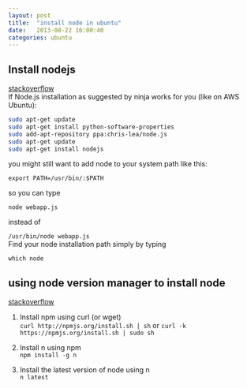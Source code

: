 ```yaml
---
layout: post
title:  "install node in ubuntu"
date:   2013-08-22 16:00:40
categories: ubuntu
---
```


## Install nodejs
[stackoverflow](http://stackoverflow.com/questions/2424346/getting-error-while-running-simple-javascript-using-node-framework)  
If Node.js installation as suggested by ninja works for you (like on AWS Ubuntu):

```bash
sudo apt-get update  
sudo apt-get install python-software-properties    
sudo add-apt-repository ppa:chris-lea/node.js    
sudo apt-get update  
sudo apt-get install nodejs
``` 

you might still want to add node to your system path like this:

`export PATH=/usr/bin/:$PATH`  

so you can type

`node webapp.js`  

instead of

`/usr/bin/node webapp.js`  
Find your node installation path simply by typing

`which node`


## using node version manager to install node
[stackoverflow](http://stackoverflow.com/questions/5123533/how-can-i-uninstall-or-upgrade-my-old-node-js-version)

1. Install npm using curl (or wget)  
`curl http://npmjs.org/install.sh | sh` or `curl -k https://npmjs.org/install.sh | sudo sh`

2. Install n using npm  
`npm install -g n`

3. Install the latest version of node using n  
`n latest`